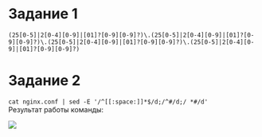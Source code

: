 # Задание 1
```(25[0-5]|2[0-4][0-9]|[01]?[0-9][0-9]?)\.(25[0-5]|2[0-4][0-9]|[01]?[0-9][0-9]?)\.(25[0-5]|2[0-4][0-9]|[01]?[0-9][0-9]?)\.(25[0-5]|2[0-4][0-9]|[01]?[0-9][0-9]?)```
# Задание 2
```cat nginx.conf | sed -E '/^[[:space:]]*$/d;/^#/d;/ *#/d'```    
Результат работы команды:

![](https://github.com/OlgaLesnykh/screenshots/blob/main/Bash_026.png)
